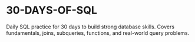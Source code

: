# 30-DAYS-OF-SQL
Daily SQL practice for 30 days to build strong database skills. Covers fundamentals, joins, subqueries, functions, and real-world query problems.
